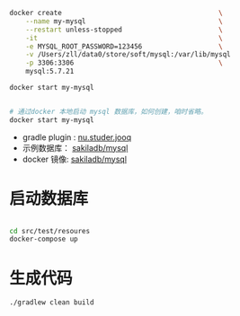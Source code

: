 


```bash
docker create                                       \
    --name my-mysql                                 \
    --restart unless-stopped                        \
    -it                                             \
    -e MYSQL_ROOT_PASSWORD=123456                   \
    -v /Users/zll/data0/store/soft/mysql:/var/lib/mysql                  \
    -p 3306:3306                                    \
    mysql:5.7.21

docker start my-mysql


# 通过docker 本地启动 mysql 数据库，如何创建，咱时省略。
docker start my-mysql

```

- gradle plugin : [nu.studer.jooq](https://github.com/etiennestuder/gradle-jooq-plugin)
- 示例数据库： [sakiladb/mysql](https://github.com/sakiladb/mysql)
- docker 镜像: [sakiladb/mysql](https://hub.docker.com/r/sakiladb/mysql)

# 启动数据库
```bash

cd src/test/resoures
docker-compose up
```

# 生成代码
```bash
./gradlew clean build
```

